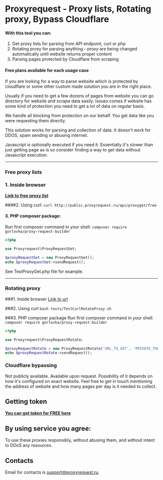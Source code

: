 # Proxyrequest - Proxy lists,  Rotating proxy, Bypass Cloudflare

#### With this tool you can:
1. Get proxy lists for parsing from API endpoint, curl or php
1. Rotating proxy for parsing anything - proxy are being changed automatically until website returns proper content
1. Parsing pages protected by Cloudflare from scraping

#### Free plans available for each usage case

If you are looking for a way to parse website which is protected by cloudflare or some other custom made solution you are in the right place.

Usually if you need to get a few dozens of pages from website you can go directory for website and scrape data easily.  Issues comes if website has some kind of protection you need to get a lot of data on regular basis.

We handle all blocking from protection on our behalf.
You get data like you were requesting them directly.

This solution works for parsing and collection of data. It doesn't work for DDOS, spam sending or abusing internet.

Javascript is optionally executed if you need it. Essentially it's slower than just getting page as is so consider finding a way to get data without Javascript execution.

------------


### Free proxy lists

### 1. Inside browser
[**Link to free proxy list**](http://public.proxyrequest.ru/api/proxyget/free "Click link to see")

####2. Using curl:
`curl http://public.proxyrequest.ru/api/proxyget/free`

#### 3. PHP composer package:
Run first composer command in your shell:
`composer require gorlovka/proxy-request-builder`
```php
<?php

use Proxyrequest\ProxyRequestGet;

$proxyRequestGet = new ProxyRequestGet();
echo $proxyRequestGet->sendRequest();
```
See TestProxyGet.php file for example.

------------
### Rotating proxy
###1. Inside browser
[Link to url](http:/public.proxyrequest.ru/api/rotate/PRIVATE_TOKEN?urlToGet=http://ar61.ru "Link to url")

###2. Using curl
`bash tests/TestCurlRotateProxy.sh`

###3. PHP composer package
Run first composer command in your shell:
`composer require gorlovka/proxy-request-builder`
```php
<?php

use Proxyrequest\ProxyRequestRotate;

$proxyRequestRotate = new ProxyRequestRotate('URL_TO_GET', 'PRIVATE_TOKEN_KEY_HERE');
echo $proxyRequestRotate->sendRequest();
```

### Cloudflare bypassing
Not publicly available. Available upon request. Possibility of it depends on how it's configured on exact website. Feel free to get in touch mentioning the address of website and how many pages per day is it needed to collect.


## Getting token
[**You can get token for FREE here**](https://proxyrequest.ru/request-token-view ". You can get **for FREE** here")


## By using service you agree:
To use these proxies responsibly, without abusing them, and without intent to DDoS any resources.

## Contacts
Email for contacts is [support@proxyrequest.ru](mailto:support@proxyrequest.ru).